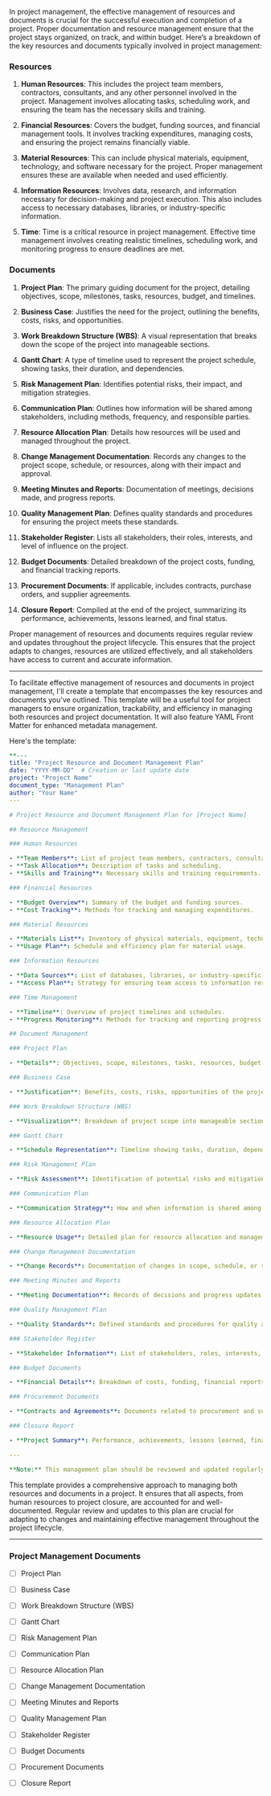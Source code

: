 In project management, the effective management of resources and documents is crucial for the successful execution and completion of a project. Proper documentation and resource management ensure that the project stays organized, on track, and within budget. Here’s a breakdown of the key resources and documents typically involved in project management:

### Resources

1. **Human Resources**: This includes the project team members, contractors, consultants, and any other personnel involved in the project. Management involves allocating tasks, scheduling work, and ensuring the team has the necessary skills and training.

2. **Financial Resources**: Covers the budget, funding sources, and financial management tools. It involves tracking expenditures, managing costs, and ensuring the project remains financially viable.

3. **Material Resources**: This can include physical materials, equipment, technology, and software necessary for the project. Proper management ensures these are available when needed and used efficiently.

4. **Information Resources**: Involves data, research, and information necessary for decision-making and project execution. This also includes access to necessary databases, libraries, or industry-specific information.

5. **Time**: Time is a critical resource in project management. Effective time management involves creating realistic timelines, scheduling work, and monitoring progress to ensure deadlines are met.

### Documents

1. **Project Plan**: The primary guiding document for the project, detailing objectives, scope, milestones, tasks, resources, budget, and timelines.

2. **Business Case**: Justifies the need for the project, outlining the benefits, costs, risks, and opportunities.

3. **Work Breakdown Structure (WBS)**: A visual representation that breaks down the scope of the project into manageable sections.

4. **Gantt Chart**: A type of timeline used to represent the project schedule, showing tasks, their duration, and dependencies.

5. **Risk Management Plan**: Identifies potential risks, their impact, and mitigation strategies.

6. **Communication Plan**: Outlines how information will be shared among stakeholders, including methods, frequency, and responsible parties.

7. **Resource Allocation Plan**: Details how resources will be used and managed throughout the project.

8. **Change Management Documentation**: Records any changes to the project scope, schedule, or resources, along with their impact and approval.

9. **Meeting Minutes and Reports**: Documentation of meetings, decisions made, and progress reports.

10. **Quality Management Plan**: Defines quality standards and procedures for ensuring the project meets these standards.

11. **Stakeholder Register**: Lists all stakeholders, their roles, interests, and level of influence on the project.

12. **Budget Documents**: Detailed breakdown of the project costs, funding, and financial tracking reports.

13. **Procurement Documents**: If applicable, includes contracts, purchase orders, and supplier agreements.

14. **Closure Report**: Compiled at the end of the project, summarizing its performance, achievements, lessons learned, and final status.

Proper management of resources and documents requires regular review and updates throughout the project lifecycle. This ensures that the project adapts to changes, resources are utilized effectively, and all stakeholders have access to current and accurate information.

---
To facilitate effective management of resources and documents in project management, I'll create a template that encompasses the key resources and documents you've outlined. This template will be a useful tool for project managers to ensure organization, trackability, and efficiency in managing both resources and project documentation. It will also feature YAML Front Matter for enhanced metadata management.

Here's the template:

```yaml
**---
title: "Project Resource and Document Management Plan"
date: "YYYY-MM-DD"  # Creation or last update date
project: "Project Name"
document_type: "Management Plan"
author: "Your Name"
---

# Project Resource and Document Management Plan for [Project Name]

## Resource Management

### Human Resources

- **Team Members**: List of project team members, contractors, consultants.
- **Task Allocation**: Description of tasks and scheduling.
- **Skills and Training**: Necessary skills and training requirements.

### Financial Resources

- **Budget Overview**: Summary of the budget and funding sources.
- **Cost Tracking**: Methods for tracking and managing expenditures.

### Material Resources

- **Materials List**: Inventory of physical materials, equipment, technology.
- **Usage Plan**: Schedule and efficiency plan for material usage.

### Information Resources

- **Data Sources**: List of databases, libraries, or industry-specific sources.
- **Access Plan**: Strategy for ensuring team access to information resources.

### Time Management

- **Timeline**: Overview of project timelines and schedules.
- **Progress Monitoring**: Methods for tracking and reporting progress.

## Document Management

### Project Plan

- **Details**: Objectives, scope, milestones, tasks, resources, budget, timelines.

### Business Case

- **Justification**: Benefits, costs, risks, opportunities of the project.

### Work Breakdown Structure (WBS)

- **Visualization**: Breakdown of project scope into manageable sections.

### Gantt Chart

- **Schedule Representation**: Timeline showing tasks, duration, dependencies.

### Risk Management Plan

- **Risk Assessment**: Identification of potential risks and mitigation strategies.

### Communication Plan

- **Communication Strategy**: How and when information is shared among stakeholders.

### Resource Allocation Plan

- **Resource Usage**: Detailed plan for resource allocation and management.

### Change Management Documentation

- **Change Records**: Documentation of changes in scope, schedule, or resources.

### Meeting Minutes and Reports

- **Meeting Documentation**: Records of decisions and progress updates.

### Quality Management Plan

- **Quality Standards**: Defined standards and procedures for quality assurance.

### Stakeholder Register

- **Stakeholder Information**: List of stakeholders, roles, interests, influence.

### Budget Documents

- **Financial Details**: Breakdown of costs, funding, financial reports.

### Procurement Documents

- **Contracts and Agreements**: Documents related to procurement and suppliers.

### Closure Report

- **Project Summary**: Performance, achievements, lessons learned, final status.

---

**Note:** This management plan should be reviewed and updated regularly to reflect the current status of resources and documentation. It's essential for adapting to project changes, ensuring effective resource utilization, and keeping stakeholders informed.**
```

This template provides a comprehensive approach to managing both resources and documents in a project. It ensures that all aspects, from human resources to project closure, are accounted for and well-documented. Regular review and updates to this plan are crucial for adapting to changes and maintaining effective management throughout the project lifecycle.

---

### Project Management Documents
- [ ] Project Plan
- [ ] Business Case
- [ ] Work Breakdown Structure (WBS)
- [ ] Gantt Chart
- [ ] Risk Management Plan
- [ ] Communication Plan
- [ ] Resource Allocation Plan
- [ ] Change Management Documentation
- [ ] Meeting Minutes and Reports
- [ ] Quality Management Plan
- [ ] Stakeholder Register
- [ ] Budget Documents
- [ ] Procurement Documents
- [ ] Closure Report



